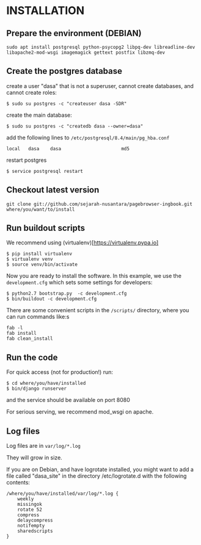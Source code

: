 # INSTALLATION


## Prepare the environment (DEBIAN)

    sudo apt install postgresql python-psycopg2 libpq-dev libreadline-dev libapache2-mod-wsgi imagemagick gettext postfix libzmq-dev


## Create the postgres database

create a user "dasa" that is not a superuser, cannot create databases, and cannot create roles:

    $ sudo su postgres -c "createuser dasa -SDR"

create the main database:

    $ sudo su postgres -c "createdb dasa --owner=dasa"


add the following lines to `/etc/postgresql/8.4/main/pg_hba.conf`

    local   dasa    dasa                      md5

restart postgres

    $ service postgresql restart


## Checkout latest version

    git clone git://github.com/sejarah-nusantara/pagebrowser-ingbook.git where/you/want/to/install


## Run buildout scripts

We recommend using (virtualenv)[https://virtualenv.pypa.io]

    $ pip install virtualenv
    $ virtualenv venv
    $ source venv/bin/activate

Now you are ready to install the software. In this example, we use the `development.cfg` which sets some settings for developers:

    $ python2.7 bootstrap.py  -c development.cfg
    $ bin/buildout -c development.cfg


There are some convenient scripts in the `/scripts/` directory, where you can run commands like:s

    fab -l
    fab install
    fab clean_install


## Run the code

For quick access (not for production!) run:

    $ cd where/you/have/installed
    $ bin/django runserver

and the service should be available on port 8080

For serious serving, we recommend mod_wsgi on apache.

## Log files

Log files are in `var/log/*.log`

They will grow in size.

If you are on Debian, and have logrotate installed, you might want to add a file called "dasa_site" in the directory /etc/logrotate.d
with the following contents:

    /where/you/have/installed/var/log/*.log {
        weekly
        missingok
        rotate 52
        compress
        delaycompress
        notifempty
        sharedscripts
    }
